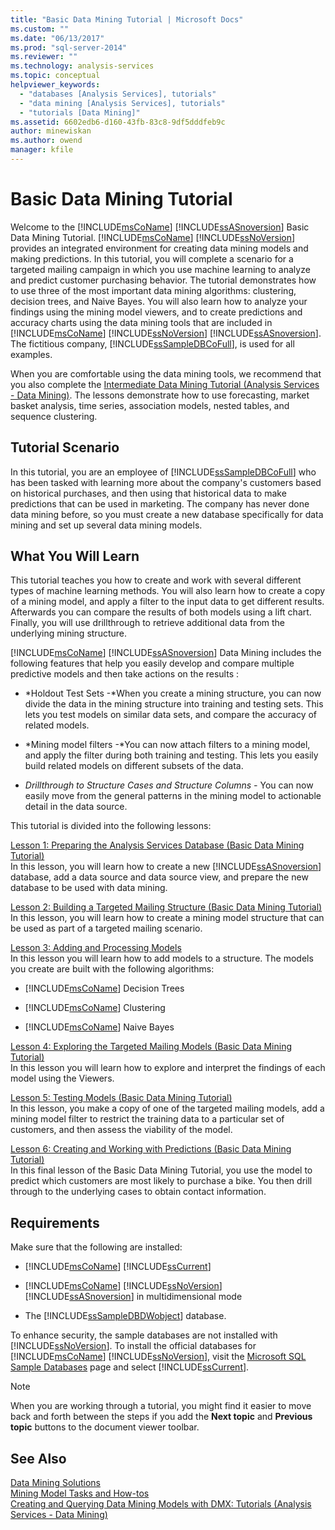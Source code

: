 ```yaml
---
title: "Basic Data Mining Tutorial | Microsoft Docs"
ms.custom: ""
ms.date: "06/13/2017"
ms.prod: "sql-server-2014"
ms.reviewer: ""
ms.technology: analysis-services
ms.topic: conceptual
helpviewer_keywords: 
  - "databases [Analysis Services], tutorials"
  - "data mining [Analysis Services], tutorials"
  - "tutorials [Data Mining]"
ms.assetid: 6602edb6-d160-43fb-83c8-9df5dddfeb9c
author: minewiskan
ms.author: owend
manager: kfile
---
```

# Basic Data Mining Tutorial
  Welcome to the [!INCLUDE[msCoName](../includes/msconame-md.md)] [!INCLUDE[ssASnoversion](../includes/ssasnoversion-md.md)] Basic Data Mining Tutorial. [!INCLUDE[msCoName](../includes/msconame-md.md)] [!INCLUDE[ssNoVersion](../includes/ssnoversion-md.md)] provides an integrated environment for creating data mining models and making predictions. In this tutorial, you will complete a scenario for a targeted mailing campaign in which you use machine learning to analyze and predict customer purchasing behavior. The tutorial demonstrates how to use three of the most important data mining algorithms: clustering, decision trees, and Naive Bayes. You will also learn how to analyze your findings using the mining model viewers, and to create predictions and accuracy charts using the data mining tools that are included in [!INCLUDE[msCoName](../includes/msconame-md.md)] [!INCLUDE[ssNoVersion](../includes/ssnoversion-md.md)] [!INCLUDE[ssASnoversion](../includes/ssasnoversion-md.md)]. The fictitious company, [!INCLUDE[ssSampleDBCoFull](../includes/sssampledbcofull-md.md)], is used for all examples.  
  
 When you are comfortable using the data mining tools, we recommend that you also complete the [Intermediate Data Mining Tutorial &#40;Analysis Services - Data Mining&#41;](../../2014/tutorials/intermediate-data-mining-tutorial-analysis-services-data-mining.md). The lessons demonstrate how to use forecasting, market basket analysis, time series, association models, nested tables, and sequence clustering.  
  
## Tutorial Scenario  
 In this tutorial, you are an employee of [!INCLUDE[ssSampleDBCoFull](../includes/sssampledbcofull-md.md)] who has been tasked with learning more about the company's customers based on historical purchases, and then using that historical data to make predictions that can be used in marketing. The company has never done data mining before, so you must create a new database specifically for data mining and set up several data mining models.  
  
## What You Will Learn  
 This tutorial teaches you how to create and work with several different types of machine learning methods. You will also learn how to create a copy of a mining model, and apply a filter to the input data to get different results. Afterwards you can compare the results of both models using a lift chart. Finally, you will use drillthrough to retrieve additional data from the underlying mining structure.  
  
 [!INCLUDE[msCoName](../includes/msconame-md.md)] [!INCLUDE[ssASnoversion](../includes/ssasnoversion-md.md)] Data Mining includes the following features that help you easily develop and compare multiple predictive models and then take actions on the results :  
  
-   *Holdout Test Sets -*When you create a mining structure, you can now divide the data in the mining structure into training and testing sets. This lets you test models on similar data sets, and compare the accuracy of related models.  
  
-   *Mining model filters -*You can now attach filters to a mining model, and apply the filter during both training and testing. This lets you easily build related models on different subsets of the data.  
  
-   *Drillthrough to Structure Cases and Structure Columns -* You can now easily move from the general patterns in the mining model to actionable detail in the data source.  
  
 This tutorial is divided into the following lessons:  
  
 [Lesson 1: Preparing the Analysis Services Database &#40;Basic Data Mining Tutorial&#41;](../../2014/tutorials/lesson-1-preparing-the-analysis-services-database-basic-data-mining-tutorial.md)  
 In this lesson, you will learn how to create a new [!INCLUDE[ssASnoversion](../includes/ssasnoversion-md.md)] database, add a data source and data source view, and prepare the new database to be used with data mining.  
  
 [Lesson 2: Building a Targeted Mailing Structure &#40;Basic Data Mining Tutorial&#41;](../../2014/tutorials/lesson-2-building-a-targeted-mailing-structure-basic-data-mining-tutorial.md)  
 In this lesson, you will learn how to create a mining model structure that can be used as part of a targeted mailing scenario.  
  
 [Lesson 3: Adding and Processing Models](../../2014/tutorials/lesson-3-adding-and-processing-models.md)  
 In this lesson you will learn how to add models to a structure. The models you create are built with the following algorithms:  
  
-   [!INCLUDE[msCoName](../includes/msconame-md.md)] Decision Trees  
  
-   [!INCLUDE[msCoName](../includes/msconame-md.md)] Clustering  
  
-   [!INCLUDE[msCoName](../includes/msconame-md.md)] Naive Bayes  
  
 [Lesson 4: Exploring the Targeted Mailing Models &#40;Basic Data Mining Tutorial&#41;](../../2014/tutorials/lesson-4-exploring-the-targeted-mailing-models-basic-data-mining-tutorial.md)  
 In this lesson you will learn how to explore and interpret the findings of each model using the Viewers.  
  
 [Lesson 5: Testing Models &#40;Basic Data Mining Tutorial&#41;](../../2014/tutorials/lesson-5-testing-models-basic-data-mining-tutorial.md)  
 In this lesson, you make a copy of one of the targeted mailing models, add a mining model filter to restrict the training data to a particular set of customers, and then assess the viability of the model.  
  
 [Lesson 6: Creating and Working with Predictions &#40;Basic Data Mining Tutorial&#41;](../../2014/tutorials/lesson-6-creating-and-working-with-predictions-basic-data-mining-tutorial.md)  
 In this final lesson of the Basic Data Mining Tutorial, you use the model to predict which customers are most likely to purchase a bike. You then drill through to the underlying cases to obtain contact information.  
  
## Requirements  
 Make sure that the following are installed:  
  
-   [!INCLUDE[msCoName](../includes/msconame-md.md)] [!INCLUDE[ssCurrent](../includes/sscurrent-md.md)]  
  
-   [!INCLUDE[msCoName](../includes/msconame-md.md)] [!INCLUDE[ssNoVersion](../includes/ssnoversion-md.md)] [!INCLUDE[ssASnoversion](../includes/ssasnoversion-md.md)] in multidimensional mode  
  
-   The [!INCLUDE[ssSampleDBDWobject](../includes/sssampledbdwobject-md.md)] database.  
  
 To enhance security, the sample databases are not installed with [!INCLUDE[ssNoVersion](../includes/ssnoversion-md.md)]. To install the official databases for [!INCLUDE[msCoName](../includes/msconame-md.md)] [!INCLUDE[ssNoVersion](../includes/ssnoversion-md.md)], visit the [Microsoft SQL Sample Databases](https://go.microsoft.com/fwlink/?LinkId=88417) page and select [!INCLUDE[ssCurrent](../includes/sscurrent-md.md)].  
  
> [!NOTE]  
>  When you are working through a tutorial, you might find it easier to move back and forth between the steps if you add the **Next topic** and **Previous topic** buttons to the document viewer toolbar.  
  
## See Also  
 [Data Mining Solutions](../../2014/analysis-services/data-mining/data-mining-solutions.md)   
 [Mining Model Tasks and How-tos](../../2014/analysis-services/data-mining/mining-model-tasks-and-how-tos.md)   
 [Creating and Querying Data Mining Models with DMX: Tutorials &#40;Analysis Services - Data Mining&#41;](../../2014/tutorials/create-query-data-mining-models-dmx-tutorials.md)  
  
  
